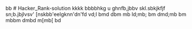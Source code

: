 bb # Hacker_Rank-solution
kkkk
bbbbhkg
u
ghnfb,jbbv
skl.sbkjkfjf
sn;b.jbjlvsv'
[nskbb'eelgknn'dn'fd
vd;l
bmd
dbm
mb
ld;mb;
bm
dmd;mb
bm
mbbm
dmbd
m[mb[
bd
